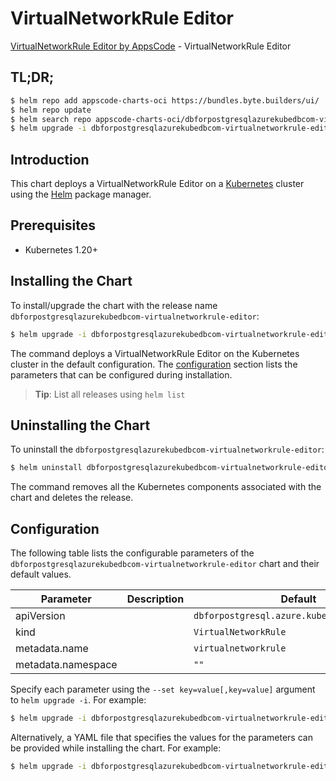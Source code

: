 # VirtualNetworkRule Editor

[VirtualNetworkRule Editor by AppsCode](https://appscode.com) - VirtualNetworkRule Editor

## TL;DR;

```bash
$ helm repo add appscode-charts-oci https://bundles.byte.builders/ui/
$ helm repo update
$ helm search repo appscode-charts-oci/dbforpostgresqlazurekubedbcom-virtualnetworkrule-editor --version=v0.14.0
$ helm upgrade -i dbforpostgresqlazurekubedbcom-virtualnetworkrule-editor appscode-charts-oci/dbforpostgresqlazurekubedbcom-virtualnetworkrule-editor -n default --create-namespace --version=v0.14.0
```

## Introduction

This chart deploys a VirtualNetworkRule Editor on a [Kubernetes](http://kubernetes.io) cluster using the [Helm](https://helm.sh) package manager.

## Prerequisites

- Kubernetes 1.20+

## Installing the Chart

To install/upgrade the chart with the release name `dbforpostgresqlazurekubedbcom-virtualnetworkrule-editor`:

```bash
$ helm upgrade -i dbforpostgresqlazurekubedbcom-virtualnetworkrule-editor appscode-charts-oci/dbforpostgresqlazurekubedbcom-virtualnetworkrule-editor -n default --create-namespace --version=v0.14.0
```

The command deploys a VirtualNetworkRule Editor on the Kubernetes cluster in the default configuration. The [configuration](#configuration) section lists the parameters that can be configured during installation.

> **Tip**: List all releases using `helm list`

## Uninstalling the Chart

To uninstall the `dbforpostgresqlazurekubedbcom-virtualnetworkrule-editor`:

```bash
$ helm uninstall dbforpostgresqlazurekubedbcom-virtualnetworkrule-editor -n default
```

The command removes all the Kubernetes components associated with the chart and deletes the release.

## Configuration

The following table lists the configurable parameters of the `dbforpostgresqlazurekubedbcom-virtualnetworkrule-editor` chart and their default values.

|     Parameter      | Description |                        Default                         |
|--------------------|-------------|--------------------------------------------------------|
| apiVersion         |             | <code>dbforpostgresql.azure.kubedb.com/v1alpha1</code> |
| kind               |             | <code>VirtualNetworkRule</code>                        |
| metadata.name      |             | <code>virtualnetworkrule</code>                        |
| metadata.namespace |             | <code>""</code>                                        |


Specify each parameter using the `--set key=value[,key=value]` argument to `helm upgrade -i`. For example:

```bash
$ helm upgrade -i dbforpostgresqlazurekubedbcom-virtualnetworkrule-editor appscode-charts-oci/dbforpostgresqlazurekubedbcom-virtualnetworkrule-editor -n default --create-namespace --version=v0.14.0 --set apiVersion=dbforpostgresql.azure.kubedb.com/v1alpha1
```

Alternatively, a YAML file that specifies the values for the parameters can be provided while
installing the chart. For example:

```bash
$ helm upgrade -i dbforpostgresqlazurekubedbcom-virtualnetworkrule-editor appscode-charts-oci/dbforpostgresqlazurekubedbcom-virtualnetworkrule-editor -n default --create-namespace --version=v0.14.0 --values values.yaml
```
